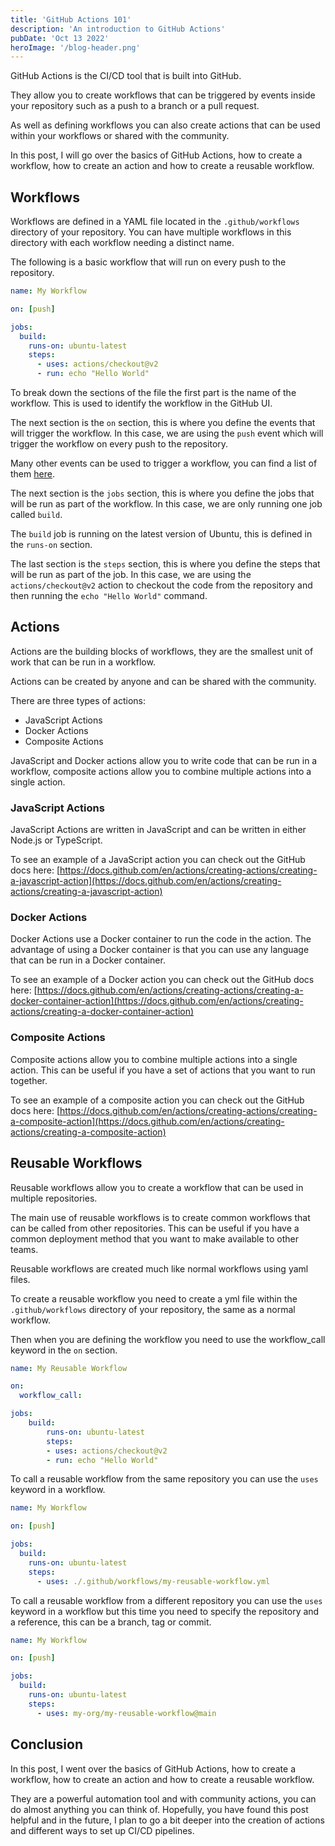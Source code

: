 ```yaml
---
title: 'GitHub Actions 101'
description: 'An introduction to GitHub Actions'
pubDate: 'Oct 13 2022'
heroImage: '/blog-header.png'
---
```



GitHub Actions is the CI/CD tool that is built into GitHub.

They allow you to create workflows that can be triggered by events inside your repository such as a push to a branch or a pull request.

As well as defining workflows you can also create actions that can be used within your workflows or shared with the community.

In this post, I will go over the basics of GitHub Actions, how to create a workflow, how to create an action and how to create a reusable workflow.

## Workflows

Workflows are defined in a YAML file located in the `.github/workflows` directory of your repository.
You can have multiple workflows in this directory with each workflow needing a distinct name.

The following is a basic workflow that will run on every push to the repository.

```yaml
name: My Workflow

on: [push]

jobs:
  build:
    runs-on: ubuntu-latest
    steps:
      - uses: actions/checkout@v2
      - run: echo "Hello World"
```

To break down the sections of the file the first part is the name of the workflow. This is used to identify the workflow in the GitHub UI.

The next section is the `on` section, this is where you define the events that will trigger the workflow. In this case, we are using the `push` event which will trigger the workflow on every push to the repository.

Many other events can be used to trigger a workflow, you can find a list of them [here](https://docs.github.com/en/actions/reference/events-that-trigger-workflows).

The next section is the `jobs` section, this is where you define the jobs that will be run as part of the workflow. In this case, we are only running one job called `build`.

The `build` job is running on the latest version of Ubuntu, this is defined in the `runs-on` section.

The last section is the `steps` section, this is where you define the steps that will be run as part of the job. In this case, we are using the `actions/checkout@v2` action to checkout the code from the repository and then running the `echo "Hello World"` command.

## Actions

Actions are the building blocks of workflows, they are the smallest unit of work that can be run in a workflow.

Actions can be created by anyone and can be shared with the community.

There are three types of actions:

- JavaScript Actions
- Docker Actions
- Composite Actions

JavaScript and Docker actions allow you to write code that can be run in a workflow, composite actions allow you to combine multiple actions into a single action.

### JavaScript Actions

JavaScript Actions are written in JavaScript and can be written in either Node.js or TypeScript.

To see an example of a JavaScript action you can check out the GitHub docs here: [https://docs.github.com/en/actions/creating-actions/creating-a-javascript-action](https://docs.github.com/en/actions/creating-actions/creating-a-javascript-action)

### Docker Actions

Docker Actions use a Docker container to run the code in the action. The advantage of using a Docker container is that you can use any language that can be run in a Docker container.

To see an example of a Docker action you can check out the GitHub docs here: [https://docs.github.com/en/actions/creating-actions/creating-a-docker-container-action](https://docs.github.com/en/actions/creating-actions/creating-a-docker-container-action)

### Composite Actions

Composite actions allow you to combine multiple actions into a single action. This can be useful if you have a set of actions that you want to run together.

To see an example of a composite action you can check out the GitHub docs here: [https://docs.github.com/en/actions/creating-actions/creating-a-composite-action](https://docs.github.com/en/actions/creating-actions/creating-a-composite-action)

## Reusable Workflows

Reusable workflows allow you to create a workflow that can be used in multiple repositories.

The main use of reusable workflows is to create common workflows that can be called from other repositories. This can be useful if you have a common deployment method that you want to make available to other teams.

Reusable workflows are created much like normal workflows using yaml files.

To create a reusable workflow you need to create a yml file within the `.github/workflows` directory of your repository, the same as a normal workflow.

Then when you are defining the workflow you need to use the workflow_call keyword in the `on` section.

```yaml
name: My Reusable Workflow

on:
  workflow_call:

jobs:
    build:
        runs-on: ubuntu-latest
        steps:
        - uses: actions/checkout@v2
        - run: echo "Hello World"
```

To call a reusable workflow from the same repository you can use the `uses` keyword in a workflow.

```yaml
name: My Workflow

on: [push]

jobs:
  build:
    runs-on: ubuntu-latest
    steps:
      - uses: ./.github/workflows/my-reusable-workflow.yml
```

To call a reusable workflow from a different repository you can use the `uses` keyword in a workflow but this time you need to specify the repository and a reference, this can be a branch, tag or commit.

```yaml
name: My Workflow

on: [push]

jobs:
  build:
    runs-on: ubuntu-latest
    steps:
      - uses: my-org/my-reusable-workflow@main
```

## Conclusion

In this post, I went over the basics of GitHub Actions, how to create a workflow, how to create an action and how to create a reusable workflow.

They are a powerful automation tool and with community actions, you can do almost anything you can think of.
Hopefully, you have found this post helpful and in the future, I plan to go a bit deeper into the creation of actions and different ways to set up CI/CD pipelines.
